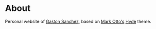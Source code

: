 # About

Personal website of [Gaston Sanchez](http://gastonsanchez.com), based on [Mark Otto's](https://github.com/mdo) [Hyde](https://github.com/poole/hyde) theme.

